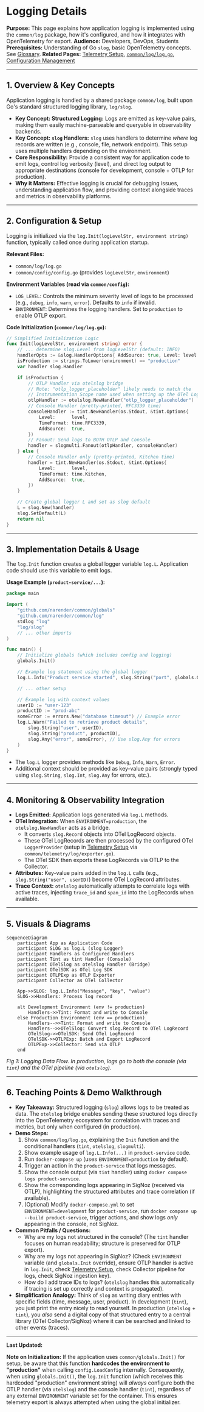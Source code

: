 # Logging Details

**Purpose:** This page explains how application logging is implemented using the `common/log` package, how it's configured, and how it integrates with OpenTelemetry for export.
**Audience:** Developers, DevOps, Students
**Prerequisites:** Understanding of Go `slog`, basic OpenTelemetry concepts. See [Glossary](../Glossary.md).
**Related Pages:** [Telemetry Setup](./Telemetry%20Setup.md), [`common/log/log.go`](../../common/log/log.go), [Configuration Management](../development/Configuration%20Management.md)

---

## 1. Overview & Key Concepts

Application logging is handled by a shared package `common/log`, built upon Go's standard structured logging library, `log/slog`.

*   **Key Concept: Structured Logging:** Logs are emitted as key-value pairs, making them easily machine-parseable and queryable in observability backends.
*   **Key Concept: `slog` Handlers:** `slog` uses handlers to determine *where* log records are written (e.g., console, file, network endpoint). This setup uses multiple handlers depending on the environment.
*   **Core Responsibility:** Provide a consistent way for application code to emit logs, control log verbosity (level), and direct log output to appropriate destinations (console for development, console + OTLP for production).
*   **Why it Matters:** Effective logging is crucial for debugging issues, understanding application flow, and providing context alongside traces and metrics in observability platforms.

---

## 2. Configuration & Setup

Logging is initialized via the `log.Init(logLevelStr, environment string)` function, typically called once during application startup.

**Relevant Files:**
*   `common/log/log.go`
*   `common/config/config.go` (provides `logLevelStr`, `environment`)

**Environment Variables (read via `common/config`):**
*   `LOG_LEVEL`: Controls the minimum severity level of logs to be processed (e.g., `debug`, `info`, `warn`, `error`). Defaults to `info` if invalid.
*   `ENVIRONMENT`: Determines the logging handlers. Set to `production` to enable OTLP export.

**Code Initialization (`common/log/log.go`):**
```go
// Simplified Initialization Logic
func Init(logLevelStr, environment string) error {
    // ... determine slog.Level from logLevelStr (default: INFO)
    handlerOpts := &slog.HandlerOptions{ AddSource: true, Level: level }
    isProduction := strings.ToLower(environment) == "production"
    var handler slog.Handler

    if isProduction {
        // OTLP Handler via otelslog bridge
        // Note: "otlp_logger_placeholder" likely needs to match the
        // Instrumentation Scope name used when setting up the OTel LoggerProvider.
        otlpHandler := otelslog.NewHandler("otlp_logger_placeholder")
        // Console Handler (pretty-printed, RFC3339 time)
        consoleHandler := tint.NewHandler(os.Stdout, &tint.Options{
            Level:      level,
            TimeFormat: time.RFC3339,
            AddSource:  true,
        })
        // Fanout: Send logs to BOTH OTLP and Console
        handler = slogmulti.Fanout(otlpHandler, consoleHandler)
    } else {
        // Console Handler only (pretty-printed, Kitchen time)
        handler = tint.NewHandler(os.Stdout, &tint.Options{
            Level:      level,
            TimeFormat: time.Kitchen,
            AddSource:  true,
        })
    }

    // Create global logger L and set as slog default
    L = slog.New(handler)
    slog.SetDefault(L)
    return nil
}
```

---

## 3. Implementation Details & Usage

The `log.Init` function creates a global logger variable `log.L`. Application code should use this variable to emit logs.

**Usage Example (`product-service/...`):**
```go
package main

import (
    "github.com/narender/common/globals"
    "github.com/narender/common/log"
    stdlog "log"
    "log/slog"
    // ... other imports
)

func main() {
    // Initialize globals (which includes config and logging)
    globals.Init()

    // Example log statement using the global logger
    log.L.Info("Product service started", slog.String("port", globals.Cfg().PRODUCT_SERVICE_PORT))

    // ... other setup

    // Example log with context values
    userID := "user-123"
    productID := "prod-abc"
    someError := errors.New("database timeout") // Example error
    log.L.Warn("Failed to retrieve product details",
        slog.String("user", userID),
        slog.String("product", productID),
        slog.Any("error", someError), // Use slog.Any for errors
    )
}
```

*   The `log.L` logger provides methods like `Debug`, `Info`, `Warn`, `Error`.
*   Additional context should be provided as key-value pairs (strongly typed using `slog.String`, `slog.Int`, `slog.Any` for errors, etc.).

---

## 4. Monitoring & Observability Integration

*   **Logs Emitted:** Application logs generated via `log.L` methods.
*   **OTel Integration:** When `ENVIRONMENT=production`, the `otelslog.NewHandler` acts as a bridge.
    *   It converts `slog.Record` objects into OTel LogRecord objects.
    *   These OTel LogRecords are then processed by the configured OTel `LoggerProvider` (setup in [Telemetry Setup](./Telemetry%20Setup.md) via `common/telemetry/log/exporter.go`).
    *   The OTel SDK then exports these LogRecords via OTLP to the Collector.
*   **Attributes:** Key-value pairs added in the `log.L` calls (e.g., `slog.String("user", userID)`) become OTel LogRecord attributes.
*   **Trace Context:** `otelslog` automatically attempts to correlate logs with active traces, injecting `trace_id` and `span_id` into the LogRecords when available.

---

## 5. Visuals & Diagrams

```mermaid
sequenceDiagram
    participant App as Application Code
    participant SLOG as log.L (slog Logger)
    participant Handlers as Configured Handlers
    participant Tint as tint Handler (Console)
    participant OTelSlog as otelslog Handler (Bridge)
    participant OTelSDK as OTel Log SDK
    participant OTLPExp as OTLP Exporter
    participant Collector as OTel Collector

    App->>SLOG: log.L.Info("Message", "key", "value")
    SLOG->>Handlers: Process log record

    alt Development Environment (env != production)
        Handlers->>Tint: Format and write to Console
    else Production Environment (env == production)
        Handlers-->>Tint: Format and write to Console
        Handlers-->>OTelSlog: Convert slog.Record to OTel LogRecord
        OTelSlog->>OTelSDK: Send OTel LogRecord
        OTelSDK->>OTLPExp: Batch and Export LogRecord
        OTLPExp->>Collector: Send via OTLP
    end
```
*Fig 1: Logging Data Flow. In production, logs go to both the console (via `tint`) and the OTel pipeline (via `otelslog`).*

---

## 6. Teaching Points & Demo Walkthrough

*   **Key Takeaway:** Structured logging (`slog`) allows logs to be treated as data. The `otelslog` bridge enables sending these structured logs directly into the OpenTelemetry ecosystem for correlation with traces and metrics, but only when configured (in production).
*   **Demo Steps:**
    1.  Show `common/log/log.go`, explaining the `Init` function and the conditional handlers (`tint`, `otelslog`, `slogmulti`).
    2.  Show example usage of `log.L.Info(...)` in `product-service` code.
    3.  Run `docker-compose up` (uses `ENVIRONMENT=production` by default).
    4.  Trigger an action in the `product-service` that logs messages.
    5.  Show the console output (via `tint` handler) using `docker compose logs product-service`.
    6.  Show the corresponding logs appearing in SigNoz (received via OTLP), highlighting the structured attributes and trace correlation (if available).
    7.  (Optional) Modify `docker-compose.yml` to set `ENVIRONMENT=development` for `product-service`, run `docker compose up --build product-service`, trigger actions, and show logs *only* appearing in the console, not SigNoz.
*   **Common Pitfalls / Questions:**
    *   Why are my logs not structured in the console? (The `tint` handler focuses on human readability; structure is preserved for OTLP export).
    *   Why are my logs not appearing in SigNoz? (Check `ENVIRONMENT` variable (and `globals.Init` override), ensure OTLP handler is active in `log.Init`, check [Telemetry Setup](./Telemetry%20Setup.md), check Collector pipeline for logs, check SigNoz ingestion key).
    *   How do I add trace IDs to logs? (`otelslog` handles this automatically if tracing is set up correctly and context is propagated).
*   **Simplification Analogy:** Think of `slog` as writing diary entries with specific fields (time, message, user, product). In development (`tint`), you just print the entry nicely to read yourself. In production (`otelslog` + `tint`), you *also* send a digital copy of that structured entry to a central library (OTel Collector/SigNoz) where it can be searched and linked to other events (traces).

---

**Last Updated:**


**Note on Initialization:** If the application uses `common/globals.Init()` for setup, be aware that this function **hardcodes the environment to "production"** when calling `config.LoadConfig` internally. Consequently, when using `globals.Init()`, the `log.Init` function (which receives this hardcoded "production" environment string) will *always* configure both the OTLP handler (via `otelslog`) and the console handler (`tint`), regardless of any external `ENVIRONMENT` variable set for the container. This ensures telemetry export is always attempted when using the global initializer.
